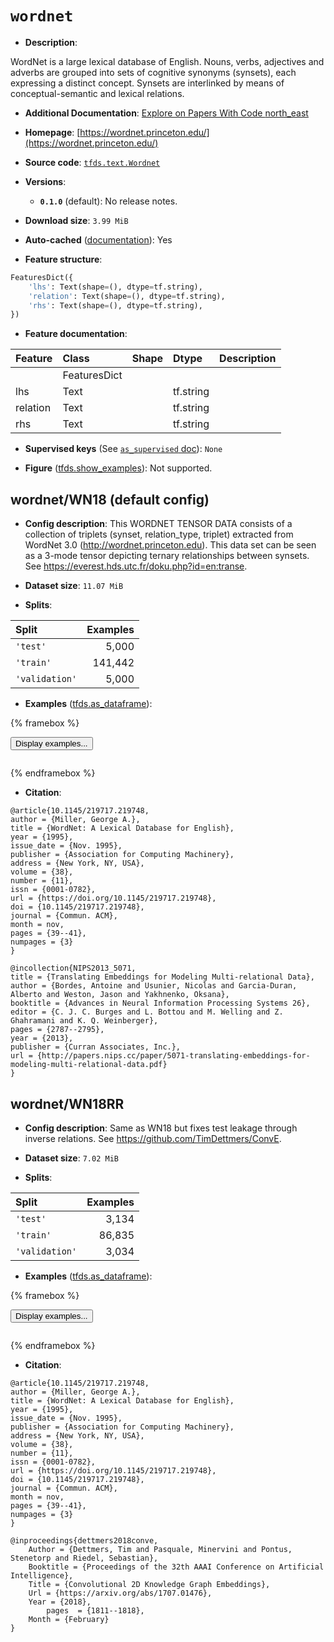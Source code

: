 <div itemscope itemtype="http://schema.org/Dataset">
  <div itemscope itemprop="includedInDataCatalog" itemtype="http://schema.org/DataCatalog">
    <meta itemprop="name" content="TensorFlow Datasets" />
  </div>
  <meta itemprop="name" content="wordnet" />
  <meta itemprop="description" content="WordNet is a large lexical database of English. Nouns, verbs,&#10;adjectives and adverbs are grouped into sets of cognitive synonyms (synsets),&#10;each expressing a distinct concept. Synsets are interlinked by means of&#10;conceptual-semantic and lexical relations.&#10;&#10;To use this dataset:&#10;&#10;```python&#10;import tensorflow_datasets as tfds&#10;&#10;ds = tfds.load(&#x27;wordnet&#x27;, split=&#x27;train&#x27;)&#10;for ex in ds.take(4):&#10;  print(ex)&#10;```&#10;&#10;See [the guide](https://www.tensorflow.org/datasets/overview) for more&#10;informations on [tensorflow_datasets](https://www.tensorflow.org/datasets).&#10;&#10;" />
  <meta itemprop="url" content="https://www.tensorflow.org/datasets/catalog/wordnet" />
  <meta itemprop="sameAs" content="https://wordnet.princeton.edu/" />
  <meta itemprop="citation" content="@article{10.1145/219717.219748,&#10;author = {Miller, George A.},&#10;title = {WordNet: A Lexical Database for English},&#10;year = {1995},&#10;issue_date = {Nov. 1995},&#10;publisher = {Association for Computing Machinery},&#10;address = {New York, NY, USA},&#10;volume = {38},&#10;number = {11},&#10;issn = {0001-0782},&#10;url = {https://doi.org/10.1145/219717.219748},&#10;doi = {10.1145/219717.219748},&#10;journal = {Commun. ACM},&#10;month = nov,&#10;pages = {39--41},&#10;numpages = {3}&#10;}&#10;&#10;@incollection{NIPS2013_5071,&#10;title = {Translating Embeddings for Modeling Multi-relational Data},&#10;author = {Bordes, Antoine and Usunier, Nicolas and Garcia-Duran, Alberto and Weston, Jason and Yakhnenko, Oksana},&#10;booktitle = {Advances in Neural Information Processing Systems 26},&#10;editor = {C. J. C. Burges and L. Bottou and M. Welling and Z. Ghahramani and K. Q. Weinberger},&#10;pages = {2787--2795},&#10;year = {2013},&#10;publisher = {Curran Associates, Inc.},&#10;url = {http://papers.nips.cc/paper/5071-translating-embeddings-for-modeling-multi-relational-data.pdf}&#10;}" />
</div>

# `wordnet`


*   **Description**:

WordNet is a large lexical database of English. Nouns, verbs, adjectives and
adverbs are grouped into sets of cognitive synonyms (synsets), each expressing a
distinct concept. Synsets are interlinked by means of conceptual-semantic and
lexical relations.

*   **Additional Documentation**:
    <a class="button button-with-icon" href="https://paperswithcode.com/dataset/wn18">
    Explore on Papers With Code
    <span class="material-icons icon-after" aria-hidden="true"> north_east
    </span> </a>

*   **Homepage**:
    [https://wordnet.princeton.edu/](https://wordnet.princeton.edu/)

*   **Source code**:
    [`tfds.text.Wordnet`](https://github.com/tensorflow/datasets/tree/master/tensorflow_datasets/text/wordnet.py)

*   **Versions**:

    *   **`0.1.0`** (default): No release notes.

*   **Download size**: `3.99 MiB`

*   **Auto-cached**
    ([documentation](https://www.tensorflow.org/datasets/performances#auto-caching)):
    Yes

*   **Feature structure**:

```python
FeaturesDict({
    'lhs': Text(shape=(), dtype=tf.string),
    'relation': Text(shape=(), dtype=tf.string),
    'rhs': Text(shape=(), dtype=tf.string),
})
```

*   **Feature documentation**:

Feature  | Class        | Shape | Dtype     | Description
:------- | :----------- | :---- | :-------- | :----------
         | FeaturesDict |       |           |
lhs      | Text         |       | tf.string |
relation | Text         |       | tf.string |
rhs      | Text         |       | tf.string |

*   **Supervised keys** (See
    [`as_supervised` doc](https://www.tensorflow.org/datasets/api_docs/python/tfds/load#args)):
    `None`

*   **Figure**
    ([tfds.show_examples](https://www.tensorflow.org/datasets/api_docs/python/tfds/visualization/show_examples)):
    Not supported.


## wordnet/WN18 (default config)

*   **Config description**: This WORDNET TENSOR DATA consists of a collection of
    triplets (synset, relation_type, triplet) extracted from WordNet 3.0
    (http://wordnet.princeton.edu). This data set can be seen as a 3-mode tensor
    depicting ternary relationships between synsets. See
    https://everest.hds.utc.fr/doku.php?id=en:transe.

*   **Dataset size**: `11.07 MiB`

*   **Splits**:

Split          | Examples
:------------- | -------:
`'test'`       | 5,000
`'train'`      | 141,442
`'validation'` | 5,000

*   **Examples**
    ([tfds.as_dataframe](https://www.tensorflow.org/datasets/api_docs/python/tfds/as_dataframe)):

<!-- mdformat off(HTML should not be auto-formatted) -->

{% framebox %}

<button id="displaydataframe">Display examples...</button>
<div id="dataframecontent" style="overflow-x:auto"></div>
<script>
const url = "https://storage.googleapis.com/tfds-data/visualization/dataframe/wordnet-WN18-0.1.0.html";
const dataButton = document.getElementById('displaydataframe');
dataButton.addEventListener('click', async () => {
  // Disable the button after clicking (dataframe loaded only once).
  dataButton.disabled = true;

  const contentPane = document.getElementById('dataframecontent');
  try {
    const response = await fetch(url);
    // Error response codes don't throw an error, so force an error to show
    // the error message.
    if (!response.ok) throw Error(response.statusText);

    const data = await response.text();
    contentPane.innerHTML = data;
  } catch (e) {
    contentPane.innerHTML =
        'Error loading examples. If the error persist, please open '
        + 'a new issue.';
  }
});
</script>

{% endframebox %}

<!-- mdformat on -->

*   **Citation**:

```
@article{10.1145/219717.219748,
author = {Miller, George A.},
title = {WordNet: A Lexical Database for English},
year = {1995},
issue_date = {Nov. 1995},
publisher = {Association for Computing Machinery},
address = {New York, NY, USA},
volume = {38},
number = {11},
issn = {0001-0782},
url = {https://doi.org/10.1145/219717.219748},
doi = {10.1145/219717.219748},
journal = {Commun. ACM},
month = nov,
pages = {39--41},
numpages = {3}
}

@incollection{NIPS2013_5071,
title = {Translating Embeddings for Modeling Multi-relational Data},
author = {Bordes, Antoine and Usunier, Nicolas and Garcia-Duran, Alberto and Weston, Jason and Yakhnenko, Oksana},
booktitle = {Advances in Neural Information Processing Systems 26},
editor = {C. J. C. Burges and L. Bottou and M. Welling and Z. Ghahramani and K. Q. Weinberger},
pages = {2787--2795},
year = {2013},
publisher = {Curran Associates, Inc.},
url = {http://papers.nips.cc/paper/5071-translating-embeddings-for-modeling-multi-relational-data.pdf}
}
```

## wordnet/WN18RR

*   **Config description**: Same as WN18 but fixes test leakage through inverse
    relations. See https://github.com/TimDettmers/ConvE.

*   **Dataset size**: `7.02 MiB`

*   **Splits**:

Split          | Examples
:------------- | -------:
`'test'`       | 3,134
`'train'`      | 86,835
`'validation'` | 3,034

*   **Examples**
    ([tfds.as_dataframe](https://www.tensorflow.org/datasets/api_docs/python/tfds/as_dataframe)):

<!-- mdformat off(HTML should not be auto-formatted) -->

{% framebox %}

<button id="displaydataframe">Display examples...</button>
<div id="dataframecontent" style="overflow-x:auto"></div>
<script>
const url = "https://storage.googleapis.com/tfds-data/visualization/dataframe/wordnet-WN18RR-0.1.0.html";
const dataButton = document.getElementById('displaydataframe');
dataButton.addEventListener('click', async () => {
  // Disable the button after clicking (dataframe loaded only once).
  dataButton.disabled = true;

  const contentPane = document.getElementById('dataframecontent');
  try {
    const response = await fetch(url);
    // Error response codes don't throw an error, so force an error to show
    // the error message.
    if (!response.ok) throw Error(response.statusText);

    const data = await response.text();
    contentPane.innerHTML = data;
  } catch (e) {
    contentPane.innerHTML =
        'Error loading examples. If the error persist, please open '
        + 'a new issue.';
  }
});
</script>

{% endframebox %}

<!-- mdformat on -->

*   **Citation**:

```
@article{10.1145/219717.219748,
author = {Miller, George A.},
title = {WordNet: A Lexical Database for English},
year = {1995},
issue_date = {Nov. 1995},
publisher = {Association for Computing Machinery},
address = {New York, NY, USA},
volume = {38},
number = {11},
issn = {0001-0782},
url = {https://doi.org/10.1145/219717.219748},
doi = {10.1145/219717.219748},
journal = {Commun. ACM},
month = nov,
pages = {39--41},
numpages = {3}
}

@inproceedings{dettmers2018conve,
    Author = {Dettmers, Tim and Pasquale, Minervini and Pontus, Stenetorp and Riedel, Sebastian},
    Booktitle = {Proceedings of the 32th AAAI Conference on Artificial Intelligence},
    Title = {Convolutional 2D Knowledge Graph Embeddings},
    Url = {https://arxiv.org/abs/1707.01476},
    Year = {2018},
        pages  = {1811--1818},
    Month = {February}
}
```
